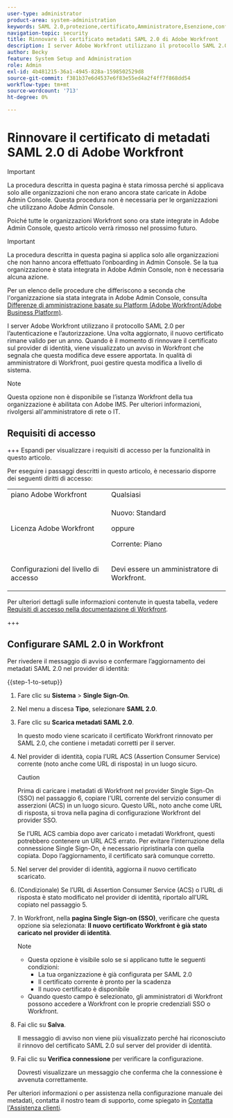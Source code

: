 ```yaml
---
user-type: administrator
product-area: system-administration
keywords: SAML 2.0,protezione,certificato,Amministratore,Esenzione,configura,metadati
navigation-topic: security
title: Rinnovare il certificato metadati SAML 2.0 di Adobe Workfront
description: I server Adobe Workfront utilizzano il protocollo SAML 2.0 per l’autenticazione e l’autorizzazione. Una volta aggiornato, il nuovo certificato rimane valido per un anno. Quando è il momento di rinnovare il certificato sul provider di identità, viene visualizzato un avviso in Workfront che segnala che questa modifica deve essere apportata. In qualità di amministratore di Workfront, puoi gestire questa modifica a livello di sistema.
author: Becky
feature: System Setup and Administration
role: Admin
exl-id: 4b481215-36a1-4945-828a-1598502529d8
source-git-commit: f381b37e6d4537e6f83e55ed4a2f4ff7f868dd54
workflow-type: tm+mt
source-wordcount: '713'
ht-degree: 0%

---
```


# Rinnovare il certificato di metadati SAML 2.0 di Adobe Workfront

>[!IMPORTANT]
>
>La procedura descritta in questa pagina è stata rimossa perché si applicava solo alle organizzazioni che non erano ancora state caricate in Adobe Admin Console. Questa procedura non è necessaria per le organizzazioni che utilizzano Adobe Admin Console.
>
>Poiché tutte le organizzazioni Workfront sono ora state integrate in Adobe Admin Console, questo articolo verrà rimosso nel prossimo futuro.

<!--DELETE ME MARCH 2026-->

>[!IMPORTANT]
>
>La procedura descritta in questa pagina si applica solo alle organizzazioni che non hanno ancora effettuato l’onboarding in Admin Console. Se la tua organizzazione è stata integrata in Adobe Admin Console, non è necessaria alcuna azione.
>
>Per un elenco delle procedure che differiscono a seconda che l&#39;organizzazione sia stata integrata in Adobe Admin Console, consulta [Differenze di amministrazione basate su Platform (Adobe Workfront/Adobe Business Platform)](../../../administration-and-setup/get-started-wf-administration/actions-in-admin-console.md).

I server Adobe Workfront utilizzano il protocollo SAML 2.0 per l’autenticazione e l’autorizzazione. Una volta aggiornato, il nuovo certificato rimane valido per un anno. Quando è il momento di rinnovare il certificato sul provider di identità, viene visualizzato un avviso in Workfront che segnala che questa modifica deve essere apportata. In qualità di amministratore di Workfront, puoi gestire questa modifica a livello di sistema.

<!--Use this Important note box in the last few weeks before each update.

You must take action to update the metadata in your identity provider with the information from the renewed certificate before the specified date. Mismatched certificates can keep your users from logging in to Workfront after November 22, 2022.
 
-->

>[!NOTE]
>
>Questa opzione non è disponibile se l’istanza Workfront della tua organizzazione è abilitata con Adobe IMS. Per ulteriori informazioni, rivolgersi all&#39;amministratore di rete o IT.

## Requisiti di accesso

+++ Espandi per visualizzare i requisiti di accesso per la funzionalità in questo articolo.

Per eseguire i passaggi descritti in questo articolo, è necessario disporre dei seguenti diritti di accesso:

<table style="table-layout:auto"> 
 <col> 
 <col> 
 <tbody> 
  <tr> 
   <td role="rowheader">piano Adobe Workfront</td> 
   <td>Qualsiasi</td> 
  </tr> 
 <tr> 
  <td role="rowheader">Licenza Adobe Workfront</td> 
  <td> <p>Nuovo: Standard </p>
 <p>oppure</p> 
<p>Corrente: Piano </p> 
</td> 
 </tr>   
 <tr> 
   <td role="rowheader">Configurazioni del livello di accesso</td> 
   <td> <p>Devi essere un amministratore di Workfront.</p> </td> 
  </tr> 
 </tbody> 
</table>

Per ulteriori dettagli sulle informazioni contenute in questa tabella, vedere [Requisiti di accesso nella documentazione di Workfront](/help/quicksilver/administration-and-setup/add-users/access-levels-and-object-permissions/access-level-requirements-in-documentation.md).

+++

## Configurare SAML 2.0 in Workfront

Per rivedere il messaggio di avviso e confermare l’aggiornamento dei metadati SAML 2.0 nel provider di identità:

{{step-1-to-setup}}

1. Fare clic su **Sistema** > **Single Sign-On**.

1. Nel menu a discesa **Tipo**, selezionare **SAML 2.0**.

1. Fare clic su **Scarica metadati SAML 2.0**.

   In questo modo viene scaricato il certificato Workfront rinnovato per SAML 2.0, che contiene i metadati corretti per il server.

1. Nel provider di identità, copia l’URL ACS (Assertion Consumer Service) corrente (noto anche come URL di risposta) in un luogo sicuro.

   >[!CAUTION]
   >
   >Prima di caricare i metadati di Workfront nel provider Single Sign-On (SSO) nel passaggio 6, copiare l&#39;URL corrente del servizio consumer di asserzioni (ACS) in un luogo sicuro. Questo URL, noto anche come URL di risposta, si trova nella pagina di configurazione Workfront del provider SSO.
   >
   >
   >Se l’URL ACS cambia dopo aver caricato i metadati Workfront, questi potrebbero contenere un URL ACS errato. Per evitare l&#39;interruzione della connessione Single Sign-On, è necessario ripristinarla con quella copiata. Dopo l’aggiornamento, il certificato sarà comunque corretto.

1. Nel server del provider di identità, aggiorna il nuovo certificato scaricato.
1. (Condizionale) Se l’URL di Assertion Consumer Service (ACS) o l’URL di risposta è stato modificato nel provider di identità, riportalo all’URL copiato nel passaggio 5.
1. In Workfront, nella **pagina Single Sign-on (SSO)**, verificare che questa opzione sia selezionata: **Il nuovo certificato Workfront è già stato caricato nel provider di identità**.

   >[!NOTE]
   >
   >* Questa opzione è visibile solo se si applicano tutte le seguenti condizioni:
   >   * La tua organizzazione è già configurata per SAML 2.0
   >   * Il certificato corrente è pronto per la scadenza
   >   * Il nuovo certificato è disponibile
   >* Quando questo campo è selezionato, gli amministratori di Workfront possono accedere a Workfront con le proprie credenziali SSO o Workfront.

1. Fai clic su **Salva**.

   Il messaggio di avviso non viene più visualizzato perché hai riconosciuto il rinnovo del certificato SAML 2.0 sul server del provider di identità.

1. Fai clic su **Verifica connessione** per verificare la configurazione.

   Dovresti visualizzare un messaggio che conferma che la connessione è avvenuta correttamente.

Per ulteriori informazioni o per assistenza nella configurazione manuale dei metadati, contatta il nostro team di supporto, come spiegato in [Contatta l&#39;Assistenza clienti](../../../workfront-basics/tips-tricks-and-troubleshooting/contact-customer-support.md).
